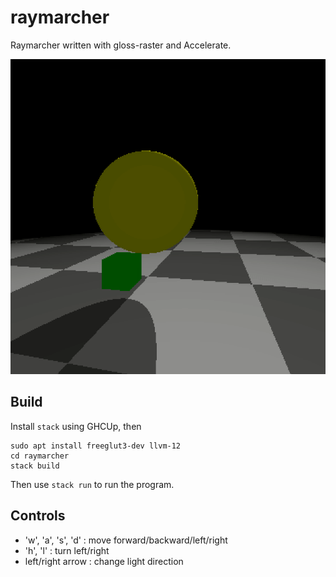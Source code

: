 raymarcher
==========

Raymarcher written with gloss-raster and Accelerate.

![Animation - A yellow sphere and a small green cube casting shadows over a tiled plane.](Animation.gif)

Build
-----

Install `stack` using GHCUp, then

```
sudo apt install freeglut3-dev llvm-12
cd raymarcher
stack build
```

Then use `stack run` to run the program.

Controls
--------

- 'w', 'a', 's', 'd' : move forward/backward/left/right
- 'h', 'l' : turn left/right
- left/right arrow : change light direction
